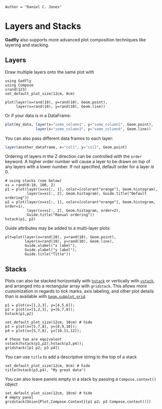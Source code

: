 ```@meta
Author = "Daniel C. Jones"
```

# Layers and Stacks

**Gadfly** also supports more advanced plot composition techniques like layering
and stacking.

## Layers

Draw multiple layers onto the same plot with

```@setup 1
using Gadfly
using Compose
srand(123)
set_default_plot_size(12cm, 8cm)
```

```@example 1
plot(layer(x=rand(10), y=rand(10), Geom.point),
     layer(x=rand(10), y=rand(10), Geom.line))
```

Or if your data is in a DataFrame:

```julia
plot(my_data, layer(x="some_column1", y="some_column2", Geom.point),
              layer(x="some_column3", y="some_column4", Geom.line))
```

You can also pass different data frames to each layer:

```julia
layer(another_dataframe, x="col1", y="col2", Geom.point)
```

Ordering of layers in the Z direction can be controlled with the `order` keyword.
A higher order number will cause a layer to be drawn on top of any layers with a
lower number. If not specified, default order for a layer is 0.

```@example 1
# using stacks (see below)
xs = rand(0:10, 100, 2)
p1 = plot(layer(x=xs[:, 1], color=[colorant"orange"], Geom.histogram),
          layer(x=xs[:, 2], Geom.histogram), Guide.title("Default ordering"))
p2 = plot(layer(x=xs[:, 1], color=[colorant"orange"], Geom.histogram, order=1),
          layer(x=xs[:, 2], Geom.histogram, order=2),
          Guide.title("Manual ordering"))
hstack(p1, p2)
```

Guide attributes may be added to a multi-layer plots:

```@example 1
plt=plot(layer(x=rand(10), y=rand(10), Geom.point),
         layer(x=rand(10), y=rand(10), Geom.line),
         Guide.xlabel("x label"),
         Guide.ylabel("y label"),
         Guide.title("Title"))
```

## Stacks

Plots can also be stacked horizontally with [`hstack`](@ref) or vertically with
[`vstack`](@ref), and arranged into a rectangular array with `gridstack`.  This
allows more customization in regards to tick marks, axis labeling, and other
plot details than is available with [`Geom.subplot_grid`](@ref).

```@example 1
p1 = plot(x=[1,2,3], y=[4,5,6]);
p2 = plot(x=[1,2,3], y=[6,7,8]);
hstack(p1,p2)
```

```@example 1
set_default_plot_size(12cm, 10cm) # hide
p3 = plot(x=[5,7,8], y=[8,9,10]);
p4 = plot(x=[5,7,8], y=[10,11,12]);

# these two are equivalent
vstack(hstack(p1,p2),hstack(p3,p4));
gridstack([p1 p2; p3 p4])
```

You can use `title` to add a descriptive string to the top of a stack

```@example 1
set_default_plot_size(12cm, 8cm) # hide
title(hstack(p3,p4), "My great data")
```

You can also leave panels empty in a stack by passing a `Compose.context()`
object

```@example 1
set_default_plot_size(12cm, 10cm) # hide
# empty panel
gridstack(Union{Plot,Compose.Context}[p1 p2; p3 Compose.context()])
```
